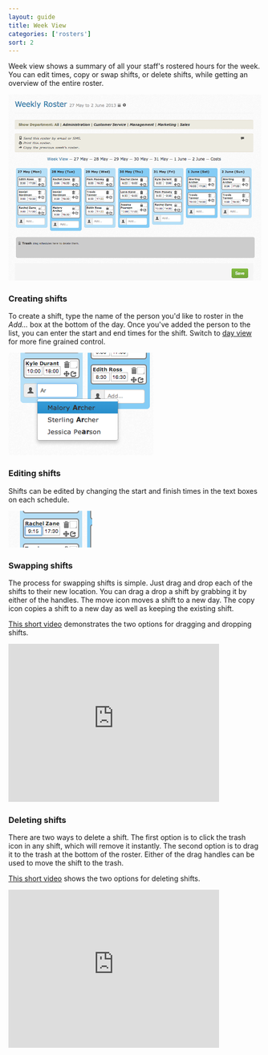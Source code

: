 ```yaml
---
layout: guide
title: Week View
categories: ['rosters']
sort: 2
---
```


Week view shows a summary of all your staff's rostered hours for the week. You can edit times, copy or swap shifts, or delete shifts, while getting an overview of the entire roster.

![A roster in week view](/img/rosters/week_view.png)

### Creating shifts

To create a shift, type the name of the person you'd like to roster in the *Add...* box at the bottom of the day. Once you've added the person to the list, you can enter the start and end times for the shift. Switch to [day view](../day/) for more fine grained control.

![Adding someone to a roster](/img/rosters/add_user.png)

### Editing shifts

Shifts can be edited by changing the start and finish times in the text boxes on each schedule.

![Editing a shift in week view](/img/rosters/week_view_edit.png)

### Swapping shifts

The process for swapping shifts is simple. Just drag and drop each of the shifts to their new location. You can drag a drop a shift by grabbing it by either of the handles. The <i class="icon-move"> </i> move icon moves a shift to a new day. The <i class="icon-share"> </i> copy icon copies a shift to a new day as well as keeping the existing shift.

[This short video](http://www.youtube.com/watch?v=rycV6Ed2elI) demonstrates the two options for dragging and dropping shifts.

<iframe width="420" height="315" src="http://www.youtube.com/embed/rycV6Ed2elI?rel=0" frameborder="0" allowfullscreen="true"> </iframe>
<br />

### Deleting shifts

There are two ways to delete a shift. The first option is to click the <i class="icon-trash"> </i> trash icon in any shift, which will remove it instantly. The second option is to drag it to the trash at the bottom of the roster. Either of the drag handles can be used to move the shift to the trash.

[This short video](http://www.youtube.com/watch?v=Xrv_qCopEZc) shows the two options for deleting shifts.

<iframe width="420" height="315" src="http://www.youtube.com/embed/Xrv_qCopEZc?rel=0" frameborder="0" allowfullscreen="true"> </iframe>
<br />
